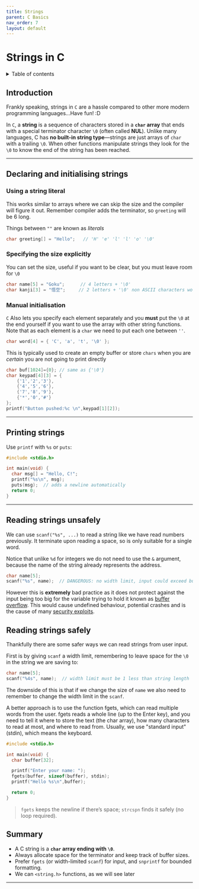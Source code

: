 ```yaml
---
title: Strings
parent: C Basics
nav_order: 7
layout: default
---
```


# Strings in C

<details markdown="block">
  <summary>
    Table of contents
  </summary>
  {: .text-delta }
1. TOC
{:toc}
</details>


## Introduction

Frankly speaking, strings in `C` are a hassle compared to other more modern programming languages...Have fun! :D

In `C`, a **string** is a sequence of characters stored in a **`char` array** that ends with a special terminator character `\0` (often called **NUL**). Unlike many languages, C has **no built-in string type**—strings are just arrays of `char` with a trailing `\0`. When other functions manipulate strings they look for the `\0` to know the end of the string has been reached.

---

## Declaring and initialising strings

### Using a string literal

This works similar to arrays where we can skip the size and the compiler will figure it out. Remember compiler adds the terminator, so `greeting` will be 6 long.

Things between `""` are known as *literals*

```c
char greeting[] = "Hello";   // 'H' 'e' 'l' 'l' 'o' '\0'
```

### Specifying the size explicitly

You can set the size, useful if you want to be clear, but you must leave room for `\0`

```c
char name[5] = "Goku";      // 4 letters + '\0'
char kanji[3] = "悟空";     // 2 letters + '\0' non ASCII characters work *to an extent*
```

### Manual initialisation

`C` Also lets you specify each element separately and you **must** put the `\0` at the end yourself if you want to use the array with other string functions. Note that as each element is a `char` we need to put each one between `''`.

```c
char word[4] = { 'C', 'a', 't', '\0' };
```

This is typically used to create an empty buffer or store `chars` when you are *certain* you are not going to print directly

```c
char buf[1024]={0}; // same as {'\0'}
char keypad[4][3] = {
    {'1','2','3'},
    {'4','5','6'},
    {'7','8','9'},
    {'*','0','#'}
};
printf("Button pushed:%c \n",keypad[1][2]);
```

---

## Printing strings

Use `printf` with `%s` or `puts`:

```c
#include <stdio.h>

int main(void) {
  char msg[] = "Hello, C!";
  printf("%s\n", msg);
  puts(msg);  // adds a newline automatically
  return 0;
}
```

---

## Reading strings unsafely

We can use `scanf("%s", ...)` to read a string like we have read numbers previously. It terminate upon reading a space, so is only suitable for a single word.

Notice that unlike `%d` for integers we do not need to use the `&` argument, because the name of the string already represents the address.

```c
char name[5];
scanf("%s", name);  // DANGEROUS: no width limit, input could exceed buffer size
```

However this is **extremely** bad practice as it does not protect against the input being too big for the variable trying to hold it known as [buffer overflow](https://en.wikipedia.org/wiki/Buffer_overflow#). This would cause undefined behaviour, potential crashes and is the cause of many [security exploits](https://www.youtube.com/watch?v=1S0aBV-Waeo).

## Reading strings safely

Thankfully there are some safer ways we can read strings from user input.

First is by giving `scanf` a width limit, remembering to leave space for the `\0` in the string we are saving to:

```c
char name[5];
scanf("%4s", name);  // width limit must be 1 less than string length
```

The downside of this is that if we change the size of `name` we also need to remember to change the width limit in the `scanf`.

A better approach is to use the function fgets, which can read multiple words from the user. fgets reads a whole line (up to the Enter key), and you need to tell it where to store the text (the char array), how many characters to read at most, and where to read from. Usually, we use "standard input" (stdin), which means the keyboard.

```c
#include <stdio.h>

int main(void) {
  char buffer[32];

  printf("Enter your name: ");
  fgets(buffer, sizeof(buffer), stdin);
  printf("Hello %s\n",buffer);

  return 0;
}
```

> `fgets` keeps the newline if there’s space; `strcspn` finds it safely (no loop required).


## Summary

- A C string is a **`char` array ending with `\0`**.
- Always allocate space for the terminator and keep track of buffer sizes.
- Prefer `fgets` (or width-limited `scanf`) for input, and `snprintf` for bounded formatting.
- We can `<string.h>` functions, as we will see later

---
